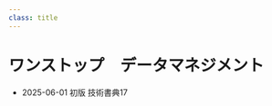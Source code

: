 ```yaml
---
class: title
---
```


<!-- なぜか # で書くとレイアウトに失敗する -->
<h1>ワンストップ　データマネジメント</h1>

<div class="footer">
<ul>
    <li>2025-06-01 初版 技術書典17</li>
</ul>
</div>
